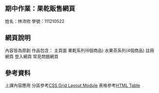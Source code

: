 ## 期中作業：果乾販售網頁
姓名：林沛欣 學號：111210522
## 網頁說明
內容皆為原創
作品包含： 
主頁面
果乾系列(6個商品)
水果茶系列(4個商品)
註冊網頁
登入網頁
常見問題網頁
## 參考資料
上課內容應用
分區參考[CSS Grid Layout Module](https://www.w3schools.com/css/tryit.asp?filename=trycss_grid_layout_named)
表格參考[HTML Table](https://www.w3schools.com/html/tryit.asp?filename=tryhtml_table3)




